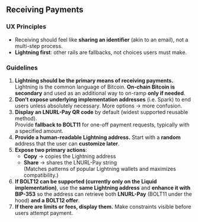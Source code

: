 ## Receiving Payments
### UX Principles
- Receiving should feel like **sharing an identifier** (akin to an email), not a multi-step process.
- **Lightning first**: other rails are fallbacks, not choices users must make.
  
### Guidelines
1. **Lightning should be the primary means of receiving payments.** Lightning is the common language of Bitcoin. **On-chain Bitcoin is secondary** and used as an additional way to on-ramp **only if needed**.
2. **Don’t expose underlying implementation addresses** (i.e. Spark) to end users unless absolutely necessary. More options → more confusion.
3. **Display an LNURL-Pay QR code** by default (widest supported reusable method).  
   Provide **fallback to BOLT11** for one-off payment requests, typically with a specified amount.
4. **Provide a human-readable Lightning address.** Start with a **random** address that the user can **customize later**.
5. **Expose two primary actions**:  
   - **Copy** → copies the Lightning address  
   - **Share** → shares the LNURL-Pay string  
   (Matches patterns of popular Lightning wallets and maximizes compatibility.)
6. **If BOLT12 can be supported (currently only on the Liquid implementation)**, use the **same Lightning address** and **enhance it with BIP-353** so the address can retrieve both **LNURL-Pay** (BOLT11 under the hood) **and a BOLT12 offer**.
7. **If there are limits or fees, display them.** Make constraints visible before users attempt payment.
